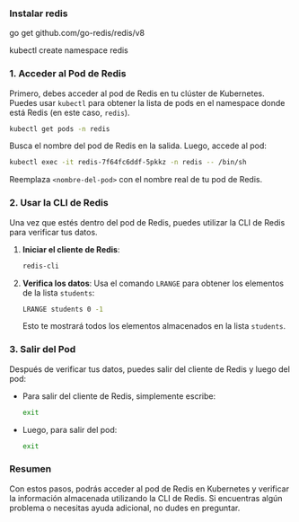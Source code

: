 ### Instalar redis
go get github.com/go-redis/redis/v8

kubectl create namespace redis


### 1. Acceder al Pod de Redis

Primero, debes acceder al pod de Redis en tu clúster de Kubernetes. Puedes usar `kubectl` para obtener la lista de pods en el namespace donde está Redis (en este caso, `redis`).

```bash
kubectl get pods -n redis
```



Busca el nombre del pod de Redis en la salida. Luego, accede al pod:

```bash
kubectl exec -it redis-7f64fc6ddf-5pkkz -n redis -- /bin/sh
```

Reemplaza `<nombre-del-pod>` con el nombre real de tu pod de Redis.

### 2. Usar la CLI de Redis

Una vez que estés dentro del pod de Redis, puedes utilizar la CLI de Redis para verificar tus datos.

1. **Iniciar el cliente de Redis**:
   ```sh
   redis-cli
   ```

2. **Verifica los datos**:
   Usa el comando `LRANGE` para obtener los elementos de la lista `students`:

   ```sh
   LRANGE students 0 -1
   ```

   Esto te mostrará todos los elementos almacenados en la lista `students`.

### 3. Salir del Pod

Después de verificar tus datos, puedes salir del cliente de Redis y luego del pod:

- Para salir del cliente de Redis, simplemente escribe:
  ```sh
  exit
  ```

- Luego, para salir del pod:
  ```sh
  exit
  ```

### Resumen

Con estos pasos, podrás acceder al pod de Redis en Kubernetes y verificar la información almacenada utilizando la CLI de Redis. Si encuentras algún problema o necesitas ayuda adicional, no dudes en preguntar.